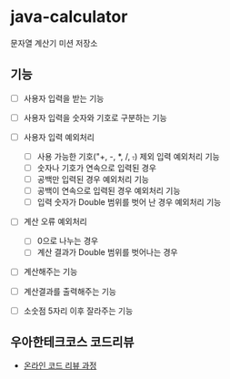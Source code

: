 # java-calculator
문자열 계산기 미션 저장소

## 기능

- [ ] 사용자 입력을 받는 기능

- [ ] 사용자 입력을 숫자와 기호로 구분하는 기능

- [ ] 사용자 입력 예외처리
    - [ ] 사용 가능한 기호("+, -, *, /, ~~.~~) 제외 입력 예외처리 기능
    - [ ] 숫자나 기호가 연속으로 입력된 경우
    - [ ] 공백만 입력된 경우 예외처리 기능
    - [ ] 공백이 연속으로 입력된 경우 예외처리 기능
    - [ ] 입력 숫자가 Double 범위를 벗어 난 경우 예외처리 기능

- [ ] 계산 오류 예외처리
    - [ ] 0으로 나누는 경우
    - [ ] 계산 결과가 Double 범위를 벗어나는 경우

- [ ] 계산해주는 기능

- [ ] 계산결과를 출력해주는 기능
- [ ] 소숫점 5자리 이후 잘라주는 기능

## 우아한테크코스 코드리뷰
* [온라인 코드 리뷰 과정](https://github.com/woowacourse/woowacourse-docs/blob/master/maincourse/README.md)